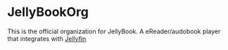 # JellyBookOrg

This is the official organization for JellyBook. A eReader/audobook player that integrates with [Jellyfin](https://github.com/jellyfin/)
